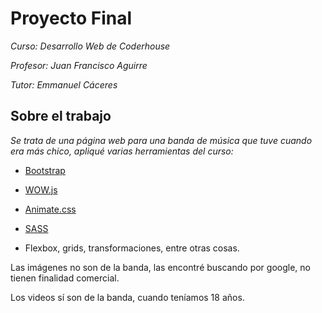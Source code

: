 # Proyecto Final 

_Curso: Desarrollo Web de Coderhouse_

_Profesor: Juan Francisco Aguirre_

_Tutor: Emmanuel Cáceres_

## Sobre el trabajo

_Se trata de una página web para una banda de música que tuve cuando era más chico, apliqué varias herramientas del curso:_

* [Bootstrap](https://getbootstrap.com/)

* [WOW.js](https://wowjs.uk/)

* [Animate.css](https://animate.style/)

* [SASS](https://sass-lang.com/)

* Flexbox, grids, transformaciones, entre otras cosas.

Las imágenes no son de la banda, las encontré buscando por google, no tienen finalidad comercial.

Los videos sí son de la banda, cuando teníamos 18 años.
